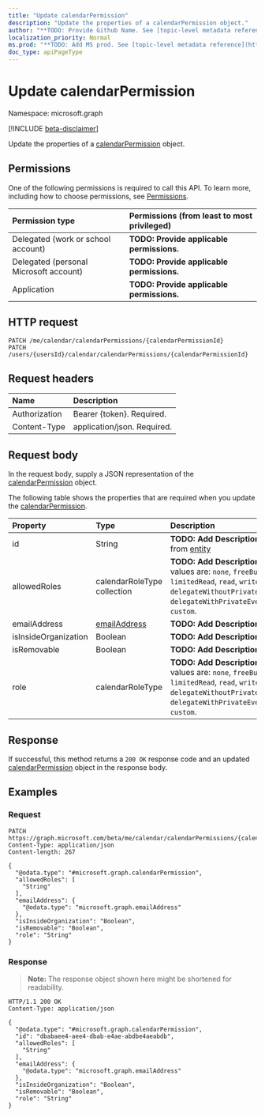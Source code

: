 ```yaml
---
title: "Update calendarPermission"
description: "Update the properties of a calendarPermission object."
author: "**TODO: Provide Github Name. See [topic-level metadata reference](https://msgo.azurewebsites.net/add/document/guidelines/metadata.html#topic-level-metadata)**"
localization_priority: Normal
ms.prod: "**TODO: Add MS prod. See [topic-level metadata reference](https://msgo.azurewebsites.net/add/document/guidelines/metadata.html#topic-level-metadata)**"
doc_type: apiPageType
---
```


# Update calendarPermission
Namespace: microsoft.graph

[!INCLUDE [beta-disclaimer](../../includes/beta-disclaimer.md)]

Update the properties of a [calendarPermission](../resources/calendarpermission.md) object.

## Permissions
One of the following permissions is required to call this API. To learn more, including how to choose permissions, see [Permissions](/graph/permissions-reference).

|Permission type|Permissions (from least to most privileged)|
|:---|:---|
|Delegated (work or school account)|**TODO: Provide applicable permissions.**|
|Delegated (personal Microsoft account)|**TODO: Provide applicable permissions.**|
|Application|**TODO: Provide applicable permissions.**|

## HTTP request

<!-- {
  "blockType": "ignored"
}
-->
``` http
PATCH /me/calendar/calendarPermissions/{calendarPermissionId}
PATCH /users/{usersId}/calendar/calendarPermissions/{calendarPermissionId}
```

## Request headers
|Name|Description|
|:---|:---|
|Authorization|Bearer {token}. Required.|
|Content-Type|application/json. Required.|

## Request body
In the request body, supply a JSON representation of the [calendarPermission](../resources/calendarpermission.md) object.

The following table shows the properties that are required when you update the [calendarPermission](../resources/calendarpermission.md).

|Property|Type|Description|
|:---|:---|:---|
|id|String|**TODO: Add Description** Inherited from [entity](../resources/entity.md)|
|allowedRoles|calendarRoleType collection|**TODO: Add Description**. Possible values are: `none`, `freeBusyRead`, `limitedRead`, `read`, `write`, `delegateWithoutPrivateEventAccess`, `delegateWithPrivateEventAccess`, `custom`.|
|emailAddress|[emailAddress](../resources/emailaddress.md)|**TODO: Add Description**|
|isInsideOrganization|Boolean|**TODO: Add Description**|
|isRemovable|Boolean|**TODO: Add Description**|
|role|calendarRoleType|**TODO: Add Description**. Possible values are: `none`, `freeBusyRead`, `limitedRead`, `read`, `write`, `delegateWithoutPrivateEventAccess`, `delegateWithPrivateEventAccess`, `custom`.|



## Response

If successful, this method returns a `200 OK` response code and an updated [calendarPermission](../resources/calendarpermission.md) object in the response body.

## Examples

### Request
<!-- {
  "blockType": "request",
  "name": "update_calendarpermission"
}
-->
``` http
PATCH https://graph.microsoft.com/beta/me/calendar/calendarPermissions/{calendarPermissionId}
Content-Type: application/json
Content-length: 267

{
  "@odata.type": "#microsoft.graph.calendarPermission",
  "allowedRoles": [
    "String"
  ],
  "emailAddress": {
    "@odata.type": "microsoft.graph.emailAddress"
  },
  "isInsideOrganization": "Boolean",
  "isRemovable": "Boolean",
  "role": "String"
}
```


### Response
>**Note:** The response object shown here might be shortened for readability.
<!-- {
  "blockType": "response",
  "truncated": true
}
-->
``` http
HTTP/1.1 200 OK
Content-Type: application/json

{
  "@odata.type": "#microsoft.graph.calendarPermission",
  "id": "dbabaee4-aee4-dbab-e4ae-abdbe4aeabdb",
  "allowedRoles": [
    "String"
  ],
  "emailAddress": {
    "@odata.type": "microsoft.graph.emailAddress"
  },
  "isInsideOrganization": "Boolean",
  "isRemovable": "Boolean",
  "role": "String"
}
```

